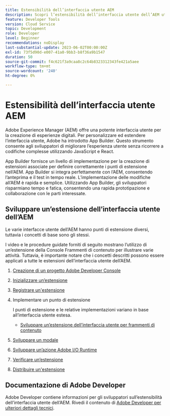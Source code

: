 ```yaml
---
title: Estensibilità dell’interfaccia utente AEM
description: Scopri l’estensibilità dell’interfaccia utente dell’AEM utilizzando App Builder per creare estensioni.
feature: Developer Tools
version: Cloud Service
topic: Development
role: Developer
level: Beginner
recommendations: noDisplay
last-substantial-update: 2023-06-02T00:00:00Z
exl-id: 73f5d90d-e007-41a0-9bb3-b8f36a9b1547
duration: 50
source-git-commit: f4c621f3a9caa8c2c64b8323312343fe421a5aee
workflow-type: tm+mt
source-wordcount: '240'
ht-degree: 0%

---
```


# Estensibilità dell’interfaccia utente AEM

Adobe Experience Manager (AEM) offre una potente interfaccia utente per la creazione di esperienze digitali. Per personalizzare ed estendere l’interfaccia utente, Adobe ha introdotto App Builder. Questo strumento consente agli sviluppatori di migliorare l’esperienza utente senza ricorrere a codifiche complesse utilizzando JavaScript e React.

App Builder fornisce un livello di implementazione per la creazione di estensioni associate per definire correttamente i punti di estensione nell’AEM. App Builder si integra perfettamente con l’AEM, consentendo l’anteprima e il test in tempo reale. L’implementazione delle modifiche all’AEM è rapida e semplice. Utilizzando App Builder, gli sviluppatori risparmiano tempo e fatica, consentendo una rapida prototipazione e collaborazione con le parti interessate.

## Sviluppare un’estensione dell’interfaccia utente dell’AEM

Le varie interfacce utente dell’AEM hanno punti di estensione diversi, tuttavia i concetti di base sono gli stessi.

I video e le procedure guidate forniti di seguito mostrano l’utilizzo di un’estensione della Console Frammenti di contenuto per illustrare varie attività. Tuttavia, è importante notare che i concetti descritti possono essere applicati a tutte le estensioni dell’interfaccia utente dell’AEM.

1. [Creazione di un progetto Adobe Developer Console](./adobe-developer-console-project.md)
1. [Inizializzare un’estensione](./app-initialization.md)
1. [Registrare un&#39;estensione](./extension-registration.md)
1. Implementare un punto di estensione

   I punti di estensione e le relative implementazioni variano in base all’interfaccia utente estesa.

   + [Sviluppare un’estensione dell’interfaccia utente per frammenti di contenuto](./content-fragments/overview.md)

1. [Sviluppare un modale](./modal.md)
1. [Sviluppare un’azione Adobe I/O Runtime](./runtime-action.md)
1. [Verificare un’estensione](./verify.md)
1. [Distribuire un&#39;estensione](./deploy.md)

## Documentazione di Adobe Developer

Adobe Developer contiene informazioni per gli sviluppatori sull’estensibilità dell’interfaccia utente dell’AEM. Rivedi il contenuto di [Adobe Developer per ulteriori dettagli tecnici](https://developer.adobe.com/uix/docs/).
